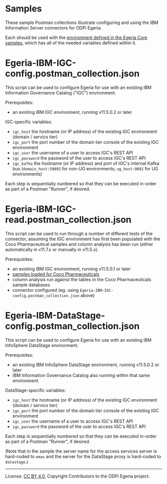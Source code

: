 <!-- SPDX-License-Identifier: Apache-2.0 -->
<!-- Copyright Contributors to the ODPi Egeria project. -->

# Samples

These sample Postman collections illustrate configuring and using the IBM Information Server connectors
for ODPi Egeria.

Each should be used with the
[environment defined in the Egeria Core samples](https://github.com/odpi/egeria/blob/main/open-metadata-resources/open-metadata-samples/postman-rest-samples/README.md),
which has all of the needed variables defined within it.

# Egeria-IBM-IGC-config.postman_collection.json

This script can be used to configure Egeria for use with an existing IBM Information Governance Catalog ("IGC") environment.

Prerequisites:

- an existing IBM IGC environment, running v11.5.0.2 or later

IGC-specific variables:

- `igc_host` the hostname (or IP address) of the existing IGC environment (domain / servics tier)
- `igc_port` the port number of the domain tier console of the existing IGC environment
- `igc_user` the username of a user to access IGC's REST API
- `igc_password` the password of the user to access IGC's REST API
- `igc_kafka` the hostname (or IP address) and port of IGC's internal Kafka bus (`domain_host:59092` for non-UG environments; `ug_host:9092` for UG environments)

Each step is sequentially numbered so that they can be executed in-order as part of a Postman "Runner", if desired.

# Egeria-IBM-IGC-read.postman_collection.json

This script can be used to run through a number of different tests of the connector, assuming the IGC environment
has first been populated with the Coco Pharmaceutical samples and column analysis has been run (either automatically
in v11.7.x or manually in v11.5.x).

Prerequisites:

- an existing IBM IGC environment, running v11.5.0.1 or later
- [samples loaded for Coco Pharmaceuticals](https://github.com/odpi/egeria/blob/main/open-metadata-resources/open-metadata-deployment/sample-data/coco-pharmaceuticals/README.md)
- column analysis run against the tables in the Coco Pharmaceuticals sample databases
- connector configured (eg. using `Egeria-IBM-IGC-config.postman_collection.json` above)

# Egeria-IBM-DataStage-config.postman_collection.json

This script can be used to configure Egeria for use with an existing IBM InfoSphere DataStage environment.

Prerequisites:

- an existing IBM InfoSphere DataStage environment, running v11.5.0.2 or later
- IBM Information Governance Catalog also running within that same environment

DataStage-specific variables:

- `igc_host` the hostname (or IP address) of the existing IGC environment (domain / servics tier)
- `igc_port` the port number of the domain tier console of the existing IGC environment
- `igc_user` the username of a user to access IGC's REST API
- `igc_password` the password of the user to access IGC's REST API

Each step is sequentially numbered so that they can be executed in-order as part of a Postman "Runner", if desired.

(Note that in the sample the server name for the access services server is hard-coded to `omas` and the server for the
DataStage proxy is hard-coded to `datastage`.)

----
License: [CC BY 4.0](https://creativecommons.org/licenses/by/4.0/),
Copyright Contributors to the ODPi Egeria project.

